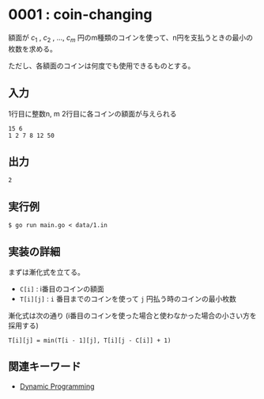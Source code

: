 # 0001 : coin-changing

額面が $c_1$ , $c_2$ , ..., $c_m$ 円のm種類のコインを使って、n円を支払うときの最小の枚数を求める。

ただし、各額面のコインは何度でも使用できるものとする。

## 入力

1行目に整数n, m
2行目に各コインの額面が与えられる

```
15 6
1 2 7 8 12 50
```

## 出力

```
2
```

## 実行例

```shell
$ go run main.go < data/1.in
```

## 実装の詳細

まずは漸化式を立てる。

* `C[i]` : i番目のコインの額面
* `T[i][j]` : `i` 番目までのコインを使って `j` 円払う時のコインの最小枚数

漸化式は次の通り (i番目のコインを使った場合と使わなかった場合の小さい方を採用する)

`T[i][j] = min(T[i - 1][j], T[i][j - C[i]] + 1)`

## 関連キーワード

* [Dynamic Programming](../docs/dynamic-programming/README.md)
